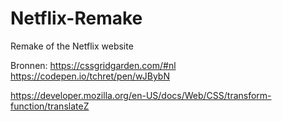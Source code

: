 # Netflix-Remake
Remake of the Netflix website

Bronnen:
https://cssgridgarden.com/#nl
https://codepen.io/tchret/pen/wJBybN

https://developer.mozilla.org/en-US/docs/Web/CSS/transform-function/translateZ